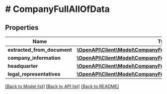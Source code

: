 # # CompanyFullAllOfData

## Properties

Name | Type | Description | Notes
------------ | ------------- | ------------- | -------------
**extracted_from_document** | [**\OpenAPI\Client\Model\CompanyFullAllOfDataExtractedFromDocument**](CompanyFullAllOfDataExtractedFromDocument.md) |  | [optional]
**company_information** | [**\OpenAPI\Client\Model\CompanyFullAllOfDataCompanyInformation**](CompanyFullAllOfDataCompanyInformation.md) |  | [optional]
**headquarter** | [**\OpenAPI\Client\Model\CompanyFullAllOfDataHeadquarter**](CompanyFullAllOfDataHeadquarter.md) |  | [optional]
**legal_representatives** | [**\OpenAPI\Client\Model\CompanyFullAllOfDataLegalRepresentatives[]**](CompanyFullAllOfDataLegalRepresentatives.md) |  | [optional]

[[Back to Model list]](../../README.md#models) [[Back to API list]](../../README.md#endpoints) [[Back to README]](../../README.md)
